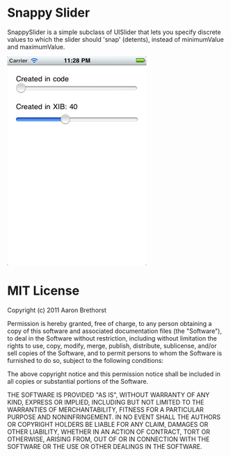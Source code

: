 Snappy Slider
====

SnappySlider is a simple subclass of UISlider that lets you specify discrete values to which the slider should 'snap' (detents), instead of minimumValue and maximumValue. 

![Screenshot of SnappySlider](https://github.com/aaronbrethorst/Snappy-Slider/raw/master/SnappySlider.png)

MIT License
====

Copyright (c) 2011 Aaron Brethorst

Permission is hereby granted, free of charge, to any person obtaining a copy
of this software and associated documentation files (the "Software"), to deal
in the Software without restriction, including without limitation the rights
to use, copy, modify, merge, publish, distribute, sublicense, and/or sell
copies of the Software, and to permit persons to whom the Software is
furnished to do so, subject to the following conditions:

The above copyright notice and this permission notice shall be included in
all copies or substantial portions of the Software.

THE SOFTWARE IS PROVIDED "AS IS", WITHOUT WARRANTY OF ANY KIND, EXPRESS OR
IMPLIED, INCLUDING BUT NOT LIMITED TO THE WARRANTIES OF MERCHANTABILITY,
FITNESS FOR A PARTICULAR PURPOSE AND NONINFRINGEMENT. IN NO EVENT SHALL THE
AUTHORS OR COPYRIGHT HOLDERS BE LIABLE FOR ANY CLAIM, DAMAGES OR OTHER
LIABILITY, WHETHER IN AN ACTION OF CONTRACT, TORT OR OTHERWISE, ARISING FROM,
OUT OF OR IN CONNECTION WITH THE SOFTWARE OR THE USE OR OTHER DEALINGS IN
THE SOFTWARE.